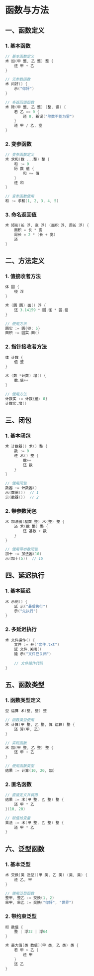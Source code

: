 # 函数与方法

## 一、函数定义

### 1. 基本函数
```go
// 基本函数定义
术 加(甲 整, 乙 整) 整 {
    还 甲 + 乙
}

// 无参数函数
术 问好() {
    示("你好")
}

// 多返回值函数
术 除(甲 整, 乙 整) (整, 误) {
    若 乙 == 0 {
        还 0, 新误("除数不能为零")
    }
    还 甲 / 乙, 空
}
```

### 2. 变参函数
```go
// 变参函数定义
术 求和(数 ...整) 整 {
    和 := 0
    历 数 值 {
        和 += 值
    }
    还 和
}

// 变参函数使用
和 := 求和(1, 2, 3, 4, 5)
```

### 3. 命名返回值
```go
术 矩形(长 浮, 宽 浮) (面积 浮, 周长 浮) {
    面积 = 长 * 宽
    周长 = 2 * (长 + 宽)
    还
}
```

## 二、方法定义

### 1. 值接收者方法
```go
体 圆 {
    径 浮
}

术 (圆 圆) 面() 浮 {
    还 3.14159 * 圆.径 * 圆.径
}

// 使用方法
圆实 := 圆{径: 5}
面积 := 圆实.面()
```

### 2. 指针接收者方法
```go
体 计数 {
    值 整
}

术 (数 *计数) 增() {
    数.值++
}

// 使用方法
计数实 := 计数{值: 0}
计数实.增()
```

## 三、闭包

### 1. 基本闭包
```go
术 计数器() 术() 整 {
    数 := 0
    还 术() 整 {
        数++
        还 数
    }
}

// 使用闭包
数器 := 计数器()
示(数器())  // 1
示(数器())  // 2
```

### 2. 带参数闭包
```go
术 加法器(基数 整) 术(整) 整 {
    还 术(数 整) 整 {
        还 基数 + 数
    }
}

// 使用带参数闭包
加十 := 加法器(10)
示(加十(5))  // 15
```

## 四、延迟执行

### 1. 基本延迟
```go
术 示例() {
    延 示("最后执行")
    示("先执行")
}
```

### 2. 多延迟执行
```go
术 文件操作() {
    文件 := 开("文件.txt")
    延 文件.关闭()
    延 示("文件已关闭")
    
    // 文件操作代码
}
```

## 五、函数类型

### 1. 函数类型定义
```go
型 运算 术(整, 整) 整

// 函数类型使用
术 计算(甲 整, 乙 整, 算 运算) 整 {
    还 算(甲, 乙)
}

// 实现函数
术 加(甲 整, 乙 整) 整 {
    还 甲 + 乙
}

// 使用函数类型
结果 := 计算(10, 20, 加)
```

### 2. 匿名函数
```go
// 直接定义并调用
结果 := 术(甲 整, 乙 整) 整 {
    还 甲 * 乙
}(10, 20)

// 赋值给变量
乘法 := 术(甲 整, 乙 整) 整 {
    还 甲 * 乙
}
```

## 六、泛型函数

### 1. 基本泛型
```go
术 交换[类 泛型](甲 类, 乙 类) (类, 类) {
    还 乙, 甲
}

// 使用泛型函数
整甲, 整乙 := 交换(1, 2)
串甲, 串乙 := 交换("你好", "世界")
```

### 2. 带约束泛型
```go
衔 数值 {
    整 | 浮32 | 浮64
}

术 最大值[类 数值](甲 类, 乙 类) 类 {
    若 甲 > 乙 {
        还 甲
    }
    还 乙
}
``` 